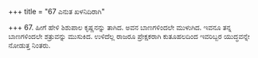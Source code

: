 +++
title = "67 ಎನುತ ಖಳನಿದಿರಾಗಿ"

+++
67. ಹೀಗೆ ಹೇಳಿ ಶಿಶುಪಾಲ ಕೃಷ್ಣನನ್ನು ತಾಗಿದ. ಅವನ ಬಾಣಗಳಿಂದಲೇ ಮುಳುಗಿದ.  ಇವನೂ ತನ್ನ ಬಾಣಗಳಿಂದಲೇ ಶತ್ರುವನ್ನು ಮುಸುಕಿದ. ಉಳಿದೆಲ್ಲ ರಾಜರೂ ಪ್ರೇಕ್ಷಕರಾಗಿ ಕುತೂಹಲದಿಂದ ಇವರಿಬ್ಬರ ಯುದ್ಧವನ್ನೇ ನೋಡುತ್ತ ನಿಂತರು.